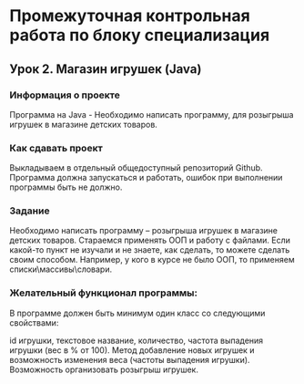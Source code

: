 # Промежуточная контрольная работа по блоку специализация
## Урок 2. Магазин игрушек (Java)
### Информация о проекте
Программа на Java - Необходимо написать программу, для розыгрыша игрушек в магазине детских товаров.

### Как сдавать проект
Выкладываем в отдельный общедоступный репозиторий Github. Программа должна запускаться и работать, ошибок при выполнении программы быть не должно.

### Задание
Необходимо написать программу – розыгрыша игрушек в магазине детских товаров. Стараемся применять ООП и работу с файлами. Если какой-то пункт не изучали и не знаете, как сделать, то можете сделать своим способом. Например, у кого в курсе не было ООП, то применяем списки\массивы\словари.

### Желательный функционал программы:
В программе должен быть минимум один класс со следующими свойствами:

id игрушки,
текстовое название,
количество,
частота выпадения игрушки (вес в % от 100).
Метод добавление новых игрушек и возможность изменения веса (частоты выпадения игрушки). Возможность организовать розыгрыш игрушек.
